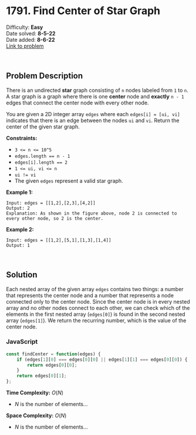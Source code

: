 # 1791. Find Center of Star Graph

Difficulty: **Easy**  
Date solved: **8-5-22**  
Date added: **8-6-22**  
[Link to problem](https://leetcode.com/problems/find-center-of-star-graph/)

<br>

## Problem Description

There is an undirected **star** graph consisting of `n` nodes labeled from `1` to `n`. A star graph is a graph where there is one **center** node and **exactly** `n - 1` edges that connect the center node with every other node.

You are given a 2D integer array `edges` where each `edges[i] = [ui, vi]` indicates that there is an edge between the nodes `ui` and `vi`. Return the center of the given star graph.

**Constraints:**

- `3 <= n <= 10^5`
- `edges.length == n - 1`
- `edges[i].length == 2`
- `1 <= ui, vi <= n`
- `ui != vi`
- The given `edges` represent a valid star graph.

**Example 1:**

```
Input: edges = [[1,2],[2,3],[4,2]]
Output: 2
Explanation: As shown in the figure above, node 2 is connected to every other node, so 2 is the center.
```

**Example 2:**

```
Input: edges = [[1,2],[5,1],[1,3],[1,4]]
Output: 1
```

<br>

## Solution

Each nested array of the given array `edges` contains two things: a number that represents the center node and a number that represents a node connected only to the center node. Since the center node is in every nested array and no other nodes connect to each other, we can check which of the elements in the first nested array (`edges[0]`) is found in the second nested array (`edges[1]`). We return the recurring number, which is the value of the center node.

### **JavaScript**

```js
const findCenter = function(edges) {
    if (edges[1][0] === edges[0][0] || edges[1][1] === edges[0][0]) {
        return edges[0][0];
    }
    return edges[0][1];    
};
```

**Time Complexity:** $O(N)$
- $N$ is the number of elements...

**Space Complexity:** $O(N)$
- $N$ is the number of elements...